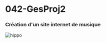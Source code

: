 # 042-GesProj2

### Création d'un site internet de musique 


![hippo](https://f.hellowork.com/blogdumoderateur/2013/02/gif-anime.gif)
